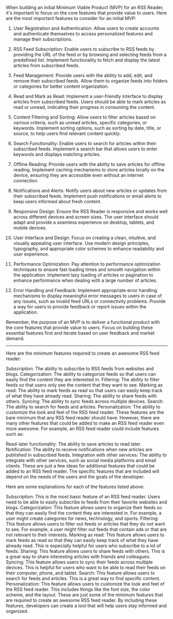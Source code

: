 When building an initial Minimum Viable Product (MVP) for an RSS Reader, it's important to focus on the core features that provide value to users. Here are the most important features to consider for an initial MVP:

1. User Registration and Authentication: Allow users to create accounts and authenticate themselves to access personalized features and manage their subscriptions.

2. RSS Feed Subscription: Enable users to subscribe to RSS feeds by providing the URL of the feed or by browsing and selecting feeds from a predefined list. Implement functionality to fetch and display the latest articles from subscribed feeds.

3. Feed Management: Provide users with the ability to add, edit, and remove their subscribed feeds. Allow them to organize feeds into folders or categories for better content organization.

4. Read and Mark as Read: Implement a user-friendly interface to display articles from subscribed feeds. Users should be able to mark articles as read or unread, indicating their progress in consuming the content.

5. Content Filtering and Sorting: Allow users to filter articles based on various criteria, such as unread articles, specific categories, or keywords. Implement sorting options, such as sorting by date, title, or source, to help users find relevant content quickly.

6. Search Functionality: Enable users to search for articles within their subscribed feeds. Implement a search bar that allows users to enter keywords and displays matching articles.

7. Offline Reading: Provide users with the ability to save articles for offline reading. Implement caching mechanisms to store articles locally on the device, ensuring they are accessible even without an internet connection.

8. Notifications and Alerts: Notify users about new articles or updates from their subscribed feeds. Implement push notifications or email alerts to keep users informed about fresh content.

9. Responsive Design: Ensure the RSS Reader is responsive and works well across different devices and screen sizes. The user interface should adapt and provide a seamless experience on desktop, tablets, and mobile devices.

10. User Interface and Design: Focus on creating a clean, intuitive, and visually appealing user interface. Use modern design principles, typography, and appropriate color schemes to enhance readability and user experience.

11. Performance Optimization: Pay attention to performance optimization techniques to ensure fast loading times and smooth navigation within the application. Implement lazy loading of articles or pagination to enhance performance when dealing with a large number of articles.

12. Error Handling and Feedback: Implement appropriate error handling mechanisms to display meaningful error messages to users in case of any issues, such as invalid feed URLs or connectivity problems. Provide a way for users to provide feedback or report issues within the application.

Remember, the purpose of an MVP is to deliver a functional product with the core features that provide value to users. Focus on building these essential features first and iterate based on user feedback and market demand.

---

Here are the minimum features required to create an awesome RSS feed reader:

Subscription: The ability to subscribe to RSS feeds from websites and blogs.
Categorization: The ability to categorize feeds so that users can easily find the content they are interested in.
Filtering: The ability to filter feeds so that users only see the content that they want to see.
Marking as read: The ability to mark feeds as read so that users can easily keep track of what they have already read.
Sharing: The ability to share feeds with others.
Syncing: The ability to sync feeds across multiple devices.
Search: The ability to search for feeds and articles.
Personalization: The ability to customize the look and feel of the RSS feed reader.
These features are the bare minimum that any RSS feed reader should have. However, there are many other features that could be added to make an RSS feed reader even more awesome. For example, an RSS feed reader could include features such as:

Read-later functionality: The ability to save articles to read later.
Notification: The ability to receive notifications when new articles are published in subscribed feeds.
Integration with other services: The ability to integrate with other services, such as social media platforms and email clients.
These are just a few ideas for additional features that could be added to an RSS feed reader. The specific features that are included will depend on the needs of the users and the goals of the developer.

Here are some explanations for each of the features listed above:

Subscription: This is the most basic feature of an RSS feed reader. Users need to be able to easily subscribe to feeds from their favorite websites and blogs.
Categorization: This feature allows users to organize their feeds so that they can easily find the content they are interested in. For example, a user might create categories for news, technology, and sports.
Filtering: This feature allows users to filter out feeds or articles that they do not want to see. For example, a user might filter out feeds that contain ads or that are not relevant to their interests.
Marking as read: This feature allows users to mark feeds as read so that they can easily keep track of what they have already read. This is especially helpful for users who subscribe to a lot of feeds.
Sharing: This feature allows users to share feeds with others. This is a great way to share interesting articles with friends and colleagues.
Syncing: This feature allows users to sync their feeds across multiple devices. This is helpful for users who want to be able to read their feeds on their computer, phone, and tablet.
Search: This feature allows users to search for feeds and articles. This is a great way to find specific content.
Personalization: This feature allows users to customize the look and feel of the RSS feed reader. This includes things like the font size, the color scheme, and the layout.
These are just some of the minimum features that are required to create an awesome RSS feed reader. By including these features, developers can create a tool that will help users stay informed and organized.
